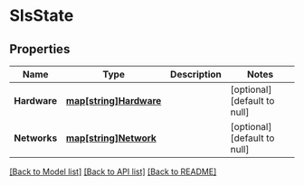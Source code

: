 # SlsState

## Properties
Name | Type | Description | Notes
------------ | ------------- | ------------- | -------------
**Hardware** | [**map[string]Hardware**](hardware.md) |  | [optional] [default to null]
**Networks** | [**map[string]Network**](network.md) |  | [optional] [default to null]

[[Back to Model list]](../README.md#documentation-for-models) [[Back to API list]](../README.md#documentation-for-api-endpoints) [[Back to README]](../README.md)

